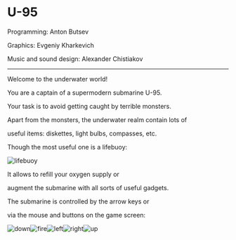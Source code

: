 # U-95

Programming: Anton Butsev

Graphics: Evgeniy Kharkevich

Music and sound design: Alexander Chistiakov

---
Welcome to the underwater world!

You are a captain of a supermodern submarine U-95.

Your task is to avoid getting caught by terrible monsters. 

Apart from the monsters, the underwater realm contain lots of 

useful items: diskettes, light bulbs, compasses, etc. 

Though the most useful one is a lifebuoy:

![lifebuoy](lifebuoy)

It allows to refill your oxygen supply or 

augment the submarine with all sorts of useful gadgets.

The submarine is controlled by the arrow keys or 

via the mouse and buttons on the game screen:

![down](down)![fire](fire)![left](left)![right](right)![up](up)
